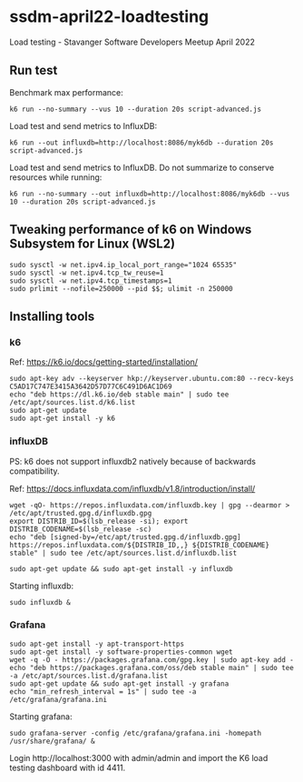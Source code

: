 # ssdm-april22-loadtesting
Load testing - Stavanger Software Developers Meetup April 2022

## Run test

Benchmark max performance:

    k6 run --no-summary --vus 10 --duration 20s script-advanced.js

Load test and send metrics to InfluxDB:

    k6 run --out influxdb=http://localhost:8086/myk6db --duration 20s script-advanced.js

Load test and send metrics to InfluxDB. Do not summarize to conserve resources while running:

    k6 run --no-summary --out influxdb=http://localhost:8086/myk6db --vus 10 --duration 20s script-advanced.js

## Tweaking performance of k6 on Windows Subsystem for Linux (WSL2)

    sudo sysctl -w net.ipv4.ip_local_port_range="1024 65535"
    sudo sysctl -w net.ipv4.tcp_tw_reuse=1
    sudo sysctl -w net.ipv4.tcp_timestamps=1
    sudo prlimit --nofile=250000 --pid $$; ulimit -n 250000

## Installing tools

### k6

Ref: https://k6.io/docs/getting-started/installation/

    sudo apt-key adv --keyserver hkp://keyserver.ubuntu.com:80 --recv-keys C5AD17C747E3415A3642D57D77C6C491D6AC1D69
    echo "deb https://dl.k6.io/deb stable main" | sudo tee /etc/apt/sources.list.d/k6.list
    sudo apt-get update
    sudo apt-get install -y k6

### influxDB

PS: k6 does not support influxdb2 natively because of backwards compatibility.

Ref: https://docs.influxdata.com/influxdb/v1.8/introduction/install/

    wget -qO- https://repos.influxdata.com/influxdb.key | gpg --dearmor > /etc/apt/trusted.gpg.d/influxdb.gpg
    export DISTRIB_ID=$(lsb_release -si); export DISTRIB_CODENAME=$(lsb_release -sc)
    echo "deb [signed-by=/etc/apt/trusted.gpg.d/influxdb.gpg] https://repos.influxdata.com/${DISTRIB_ID,,} ${DISTRIB_CODENAME} stable" | sudo tee /etc/apt/sources.list.d/influxdb.list

    sudo apt-get update && sudo apt-get install -y influxdb

Starting influxdb:

    sudo influxdb &

### Grafana

    sudo apt-get install -y apt-transport-https
    sudo apt-get install -y software-properties-common wget
    wget -q -O - https://packages.grafana.com/gpg.key | sudo apt-key add -
    echo "deb https://packages.grafana.com/oss/deb stable main" | sudo tee -a /etc/apt/sources.list.d/grafana.list
    sudo apt-get update && sudo apt-get install -y grafana
    echo "min_refresh_interval = 1s" | sudo tee -a /etc/grafana/grafana.ini

Starting grafana:
    
    sudo grafana-server -config /etc/grafana/grafana.ini -homepath /usr/share/grafana/ &

Login http://localhost:3000 with admin/admin and import the K6 load testing dashboard with id 4411.
